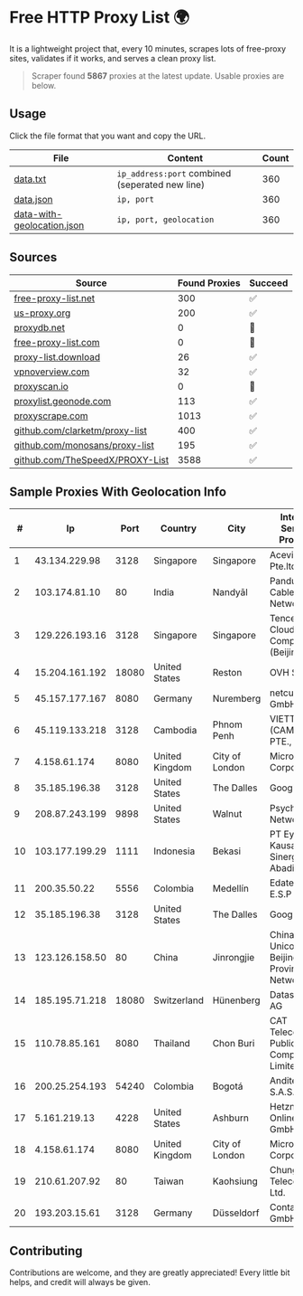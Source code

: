 
# Free HTTP Proxy List 🌍

It is a lightweight project that, every 10 minutes, scrapes lots of free-proxy sites, validates if it works, and serves a clean proxy list.


> Scraper found **5867** proxies at the latest update. Usable proxies are below.

## Usage

Click the file format that you want and copy the URL.


|File|Content|Count|
|----|-------|-----|
|[data.txt](https://raw.githubusercontent.com/themiralay/Proxy-List-World/master/data.txt)|`ip_address:port` combined (seperated new line)|360|
|[data.json](https://raw.githubusercontent.com/themiralay/Proxy-List-World/master/data.json)|`ip, port`|360|
|[data-with-geolocation.json](https://raw.githubusercontent.com/themiralay/Proxy-List-World/master/data-with-geolocation.json)|`ip, port, geolocation`|360|

## Sources

|Source|Found Proxies|Succeed|
|------|-------------|-------|
|[free-proxy-list.net](https://free-proxy-list.net)|300|✅|
|[us-proxy.org](https://www.us-proxy.org)|200|✅|
|[proxydb.net](http://proxydb.net)|0|🚫|
|[free-proxy-list.com](https://free-proxy-list.com/?page=&port=&type%5B%5D=http&type%5B%5D=https&up_time=0&search=Search)|0|🚫|
|[proxy-list.download](https://www.proxy-list.download/HTTP)|26|✅|
|[vpnoverview.com](https://vpnoverview.com/privacy/anonymous-browsing/free-proxy-servers)|32|✅|
|[proxyscan.io](https://www.proxyscan.io)|0|🚫|
|[proxylist.geonode.com](https://proxylist.geonode.com/api/proxy-list?limit=300&page=1&sort_by=lastChecked&sort_type=desc&protocols=http,https)|113|✅|
|[proxyscrape.com](https://api.proxyscrape.com/v2/?request=displayproxies&protocol=http&timeout=10000&country=all&ssl=all&anonymity=all)|1013|✅|
|[github.com/clarketm/proxy-list](https://raw.githubusercontent.com/clarketm/proxy-list/master/proxy-list-raw.txt)|400|✅|
|[github.com/monosans/proxy-list](https://raw.githubusercontent.com/monosans/proxy-list/main/proxies/http.txt)|195|✅|
|[github.com/TheSpeedX/PROXY-List](https://raw.githubusercontent.com/TheSpeedX/PROXY-List/master/http.txt)|3588|✅|


## Sample Proxies With Geolocation Info

|#|Ip|Port|Country|City|Internet Service Provider|
|-|--|----|-------|----|-------------------------|
|1|43.134.229.98|3128|Singapore|Singapore|Aceville Pte.ltd|
|2|103.174.81.10|80|India|Nandyāl|Panduranga Cable & Networks|
|3|129.226.193.16|3128|Singapore|Singapore|Tencent Cloud Computing (Beijing) Co|
|4|15.204.161.192|18080|United States|Reston|OVH SAS|
|5|45.157.177.167|8080|Germany|Nuremberg|netcup GmbH|
|6|45.119.133.218|3128|Cambodia|Phnom Penh|VIETTEL (CAMBODIA) PTE., LTD|
|7|4.158.61.174|8080|United Kingdom|City of London|Microsoft Corporation|
|8|35.185.196.38|3128|United States|The Dalles|Google LLC|
|9|208.87.243.199|9898|United States|Walnut|Psychz Networks|
|10|103.177.199.29|1111|Indonesia|Bekasi|PT Eyza Kausa Sinergi Abadi|
|11|200.35.50.22|5556|Colombia|Medellín|Edatel S.a. E.S.P|
|12|35.185.196.38|3128|United States|The Dalles|Google LLC|
|13|123.126.158.50|80|China|Jinrongjie|China Unicom Beijing Province Network|
|14|185.195.71.218|18080|Switzerland|Hünenberg|Datasource AG|
|15|110.78.85.161|8080|Thailand|Chon Buri|CAT Telecom Public Company Limited|
|16|200.25.254.193|54240|Colombia|Bogotá|Anditel S.A.S.|
|17|5.161.219.13|4228|United States|Ashburn|Hetzner Online GmbH|
|18|4.158.61.174|8080|United Kingdom|City of London|Microsoft Corporation|
|19|210.61.207.92|80|Taiwan|Kaohsiung|Chunghwa Telecom Co., Ltd.|
|20|193.203.15.61|3128|Germany|Düsseldorf|Contabo GmbH|



## Contributing

Contributions are welcome, and they are greatly appreciated! Every
little bit helps, and credit will always be given.

